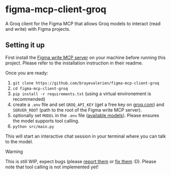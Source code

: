 # figma-mcp-client-groq
A Groq client for the Figma MCP that allows Groq models to interact (read and write) with Figma projects.

## Setting it up
First install the [Figma write MCP server](https://github.com/oO/figma-mcp-write-server/) on your machine before running this project. Please refer to the installation instruction in their readme.

Once you are ready:
1. `git clone https://github.com/brayevalerien/figma-mcp-client-groq`
2. `cd figma-mcp-client-groq`
3. `pip install -r requirements.txt` (using a virtual environement is recommended)
4. create a `.env` file and set `GROQ_API_KEY` (get a free key on [groq.com](https://groq.com/)) and `SERVER_ROOT` (path to the root of the Figma write MCP server).
5. optionally set `MODEL` in the `.env` file ([available models](https://console.groq.com/docs/models)). Please ensures the model supports tool calling.
6. `python src/main.py`

This will start an interactive chat session in your terminal where you can talk to the model.

> [!WARNING]
> This is still WIP, expect bugs (please [report them](https://github.com/brayevalerien/figma-mcp-client-groq/issues) or [fix them](https://github.com/brayevalerien/figma-mcp-client-groq/pulls) :D).
> Please note that tool calling is not implemented yet!